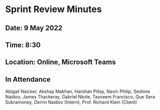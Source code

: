 # Sprint Review Minutes

## Date: 9 May 2022
## Time: 8:30
## Location: Online, Microsoft Teams
## In Attendance
Abigail Naicker, Akshay Makhan, Harshan Pillay, Navin Philip, Seshnie Naidoo, James Thackeray, Gabriel Nkole, Tasneem Francisco, Que Sera Subramoney, Derrin Naidoo (Intern), Prof. Richard Klein (Client)
